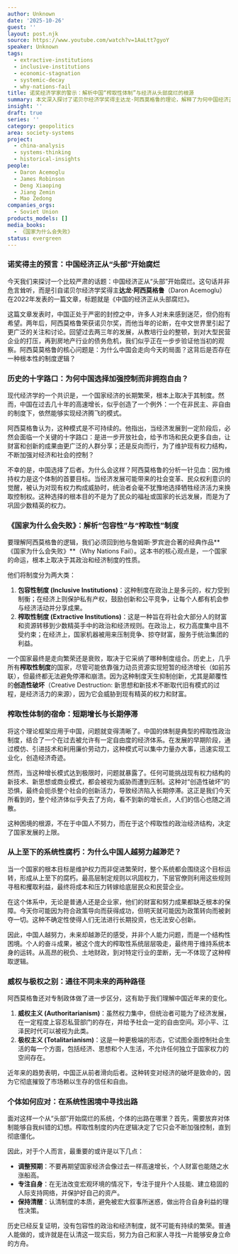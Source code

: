 ```yaml
---
author: Unknown
date: '2025-10-26'
guest: ''
layout: post.njk
source: https://www.youtube.com/watch?v=1AaLtt7gyoY
speaker: Unknown
tags:
  - extractive-institutions
  - inclusive-institutions
  - economic-stagnation
  - systemic-decay
  - why-nations-fail
title: 诺奖经济学家的警示：解析中国“榨取性体制”与经济从头部腐烂的根源
summary: 本文深入探讨了诺贝尔经济学奖得主达龙·阿西莫格鲁的理论，解释了为何中国经济正“从头部开始腐烂”。文章基于其著作《国家为什么会失败》，剖析了“包容性制度”与“榨取性制度”的核心区别，并论证了中国选择加强国家控制而非市场自由的路径，如何导致了短期增长和长期停滞的宿命。这套榨取性体制旨在维系少数精英的权力，最终造成了系统性的腐朽，使普通人越努力，未来却越渺茫。
insight: ''
draft: true
series: ''
category: geopolitics
area: society-systems
project:
  - china-analysis
  - systems-thinking
  - historical-insights
people:
  - Daron Acemoglu
  - James Robinson
  - Deng Xiaoping
  - Jiang Zemin
  - Mao Zedong
companies_orgs:
  - Soviet Union
products_models: []
media_books:
  - 《国家为什么会失败》
status: evergreen
---
```

### 诺奖得主的预言：中国经济正从“头部”开始腐烂

今天我们来探讨一个比较严肃的话题：中国经济正从“头部”开始腐烂。这句话并非危言耸听，而是引自诺贝尔经济学奖得主**达龙·阿西莫格鲁**（Daron Acemoglu）在2022年发表的一篇文章，标题就是《中国的经济正从头部腐烂》。

这篇文章发表时，中国正处于严密的封控之中，许多人对未来感到迷茫，但仍抱有希望。两年后，阿西莫格鲁荣获诺贝尔奖，而他当年的论断，在中文世界里引起了更广泛的关注和讨论。回望过去两三年的发展，从教培行业的整顿，到对大型民营企业的打压，再到房地产行业的债务危机，我们似乎正在一步步验证他当初的观察。阿西莫莫格鲁的核心问题是：为什么中国会走向今天的局面？这背后是否存在一种根本性的制度逻辑？

### 历史的十字路口：为何中国选择加强控制而非拥抱自由？

现代经济学的一个共识是，一个国家经济的长期繁荣，根本上取决于其制度。然而，中国在过去几十年的高速增长，似乎创造了一个例外：一个在非民主、非自由的制度下，依然能够实现经济腾飞的模式。

阿西莫格鲁认为，这种模式是不可持续的。他指出，当经济发展到一定阶段后，必然会面临一个关键的十字路口：是进一步开放社会，给予市场和民众更多自由，让财富和创新的成果由更广泛的人群分享；还是反向而行，为了维护现有权力结构，不断加强对经济和社会的控制？

不幸的是，中国选择了后者。为什么会这样？阿西莫格鲁的分析一针见血：因为维持权力是这个体制的首要目标。当经济发展可能带来的社会变革、民众权利意识的觉醒，被认为对现有权力构成威胁时，统治者会毫不犹豫地选择牺牲经济活力来换取控制权。这种选择的根本目的不是为了民众的福祉或国家的长远发展，而是为了巩固少数精英的权力。

### 《国家为什么会失败》：解析“包容性”与“榨取性”制度

要理解阿西莫格鲁的逻辑，我们必须回到他与詹姆斯·罗宾逊合著的经典作品**《国家为什么会失败》**（Why Nations Fail）。这本书的核心观点是，一个国家的命运，根本上取决于其政治和经济制度的性质。

他们将制度分为两大类：

1.  **包容性制度 (Inclusive Institutions)**：这种制度在政治上是多元的，权力受到制衡；在经济上则保护私有产权，鼓励创新和公平竞争，让每个人都有机会参与经济活动并分享成果。
2.  **榨取性制度 (Extractive Institutions)**：这是一种旨在将社会大部分人的财富和资源转移到少数精英手中的政治和经济规则。在政治上，权力高度集中且不受约束；在经济上，国家机器被用来压制竞争、掠夺财富，服务于统治集团的利益。

一个国家最终是走向繁荣还是衰败，取决于它采纳了哪种制度组合。历史上，几乎所有**榨取性制度**的国家，尽管可能依靠强力动员资源实现短暂的经济增长（如前苏联），但最终都无法避免停滞和崩溃。因为这种制度天生抑制创新，尤其是颠覆性的**创造性破坏**（Creative Destruction: 新思想和新技术不断取代旧有模式的过程，是经济活力的来源），因为它会威胁到现有精英的权力和财富。

### 榨取性体制的宿命：短期增长与长期停滞

将这个理论框架应用于中国，问题就变得清晰了。中国的体制是典型的榨取性政治制度，结合了一个在过去被允许有一定自由度的经济体系。在发展的早期阶段，通过模仿、引进技术和利用廉价劳动力，这种模式可以集中力量办大事，迅速实现工业化，创造经济奇迹。

然而，当这种增长模式达到极限时，问题就暴露了。任何可能挑战现有权力结构的新技术、新思想或商业模式，都会被视为威胁而遭到压制。这种对“创造性破坏”的恐惧，最终会扼杀整个社会的创新活力，导致经济陷入长期停滞。这正是我们今天所看到的，整个经济体似乎失去了方向，看不到新的增长点，人们的信心也随之消散。

这种困境的根源，不在于中国人不努力，而在于这个榨取性的政治经济结构，决定了国家发展的上限。

### 从上至下的系统性腐朽：为什么中国人越努力越渺茫？

当一个国家的根本目标是维护权力而非促进繁荣时，整个系统都会围绕这个目标运转，形成从上至下的腐朽。最高层制定规则以巩固权力，下层官僚则利用这些规则寻租和攫取利益，最终将成本和压力转嫁给底层民众和民营企业。

在这个体系中，无论是普通人还是企业家，他们的财富和努力成果都缺乏根本的保障。今天你可能因为符合政策导向而获得成功，但明天就可能因为政策转向而被剥夺一切。这种不确定性使得人们无法进行长期投资，也无法安心创新。

因此，中国人越努力，未来却越渺茫的感受，并非个人能力问题，而是一个结构性困境。个人的奋斗成果，被这个庞大的榨取性系统层层吸走，最终用于维持系统本身的运转。从高昂的税负、土地财政，到对特定行业的垄断，无一不体现了这种榨取逻辑。

### 威权与极权之别：通往不同未来的两种路径

阿西莫格鲁还对专制政体做了进一步区分，这有助于我们理解中国近年来的变化。

1.  **威权主义 (Authoritarianism)**：虽然权力集中，但统治者可能为了经济发展，在一定程度上容忍私营部门的存在，并给予社会一定的自由空间。邓小平、江泽民时代可以被视为此类。
2.  **极权主义 (Totalitarianism)**：这是一种更极端的形态，它试图全面控制社会生活的每一个方面，包括经济、思想和个人生活，不允许任何独立于国家权力的空间存在。

近年来的趋势表明，中国正从前者滑向后者。这种转变对经济的破坏是致命的，因为它彻底摧毁了市场赖以生存的信任和自由。

### 个体如何应对：在系统性困境中寻找出路

面对这样一个从“头部”开始腐烂的系统，个体的出路在哪里？首先，需要放弃对体制能够自我纠错的幻想。榨取性制度的内在逻辑决定了它只会不断加强控制，直到彻底僵化。

因此，对于个人而言，最重要的或许是以下几点：
*   **调整预期**：不要再期望国家经济会像过去一样高速增长，个人财富也能随之水涨船高。
*   **专注自身**：在无法改变宏观环境的情况下，专注于提升个人技能、建立稳固的人际支持网络，并保护好自己的资产。
*   **保持清醒**：认清制度的本质，避免被宏大叙事所迷惑，做出符合自身利益的理性决策。

历史已经反复证明，没有包容性的政治和经济制度，就不可能有持续的繁荣。普通人能做的，或许就是在认清这一现实后，努力为自己和家人寻找一片能够安身立命的方舟。